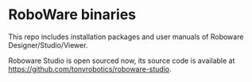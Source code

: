 # RoboWare binaries

This repo includes installation packages and user manuals of Roboware Designer/Studio/Viewer.

Roboware Studio is open sourced now, its source code is available at https://github.com/tonyrobotics/roboware-studio.

